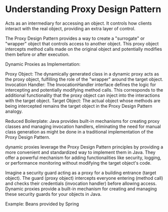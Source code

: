 # Understanding Proxy Design Pattern

Acts as an intermediary for accessing an object. It controls how clients interact with the real object, providing an extra layer of control.

The Proxy Design Pattern provides a way to create a "surrogate" or "wrapper" object that controls access to another object. This proxy object intercepts method calls made on the original object and potentially modifies them before or after execution.

Dynamic Proxies as Implementation:

Proxy Object: The dynamically generated class in a dynamic proxy acts as the proxy object, fulfilling the role of the "wrapper" around the target object.
Invocation Handler: The InvocationHandler interface defines the logic for intercepting and potentially modifying method calls. This corresponds to the additional functionality that the proxy object can inject into the interactions with the target object.
Target Object: The actual object whose methods are being intercepted remains the target object in the Proxy Design Pattern analogy.

Reduced Boilerplate: Java provides built-in mechanisms for creating proxy classes and managing invocation handlers, eliminating the need for manual class generation as might be done in a traditional implementation of the Proxy Design Pattern.

dynamic proxies leverage the Proxy Design Pattern principles by providing a more convenient and standardized way to implement them in Java. They offer a powerful mechanism for adding functionalities like security, logging, or performance monitoring without modifying the target object's code.

Imagine a security guard acting as a proxy for a building entrance (target object). The guard (proxy object) intercepts everyone entering (method call) and checks their credentials (invocation handler) before allowing access. Dynamic proxies provide a built-in mechanism for creating and managing these security guards for your objects in Java.

Example: Beans provided by Spring
